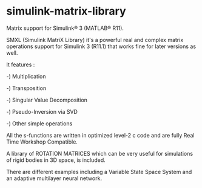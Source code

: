 # simulink-matrix-library
Matrix support for Simulink&reg; 3 (MATLAB&reg; R11).

SMXL (Simulink MatriX Library) it's a powerful real and complex matrix operations support for Simulink 3
(R11.1) that works fine for later versions as well.

It features :

-) Multiplication

-) Transposition

-) Singular Value Decomposition

-) Pseudo-Inversion via SVD

-) Other simple operations

All the s-functions are written in optimized level-2 c code and are fully Real Time Workshop Compatible.

A library of ROTATION MATRICES which can be very useful for simulations of rigid bodies in 3D space, is included.

There are different examples including a Variable State Space System and an adaptive multilayer neural network.
